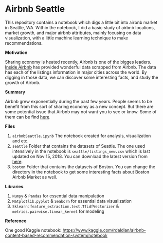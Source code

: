 # Airbnb Seattle

This repository contains a notebook which digs a little bit into airbnb market in Seattle, WA. Within the notebook, I did a basic study of airbnb locations, market growth, and major airbnb attributes, mainly focusing on data visualization, with a little machine learning technique to make recommendations. 

**Motivation**

Sharing economy is heated recently, Airbnb is one of the bigges leaders. [Inside Airbnb](http://insideairbnb.com/about.html) has provided wonderful data scrapped from Airbnb. The data has each of the listings information in major cities across the world. By digging in those data, we can discover some interesting facts, and study the growth of Airbnb. 

**Summary**

Airbnb grew exponentially during the past few years. People seems to be benefit from this sort of sharing economy as a new concept. But there are some potential issue that Airbnb may not want you to see or know. Some of them can be find [here](http://insideairbnb.com/index.html).

**Files**
1. `airbnbSeattle.ipynb`
  The notebook created for analysis, visualization and etc.
2. `seattle`
  Folder that contains the datasets of Seattle. The one used intensively in the notebook is `seattle/listings_new.csv` which is last updated on Nov 15, 2018. You can download the latest version from [here](http://insideairbnb.com/get-the-data.html).
3. `boston`
  Folder that contains the datasets of Boston. You can change the directory in the notebook to get some interesting facts about Boston Airbnb Market as well.
  
**Libraries**

1. `Numpy` & `Pandas` for essential data manipulation
2. `Matplotlib.pyplot` & `Seaborn` for essential data visualization
3. `Sklearn`: `feature_extraction.text.TfidfVectorizer` & `metrics.pairwise.linear_kernel` for modeling


**Reference** 

One good Kaggle notebook: https://www.kaggle.com/rdaldian/airbnb-content-based-recommendation-system/notebook
